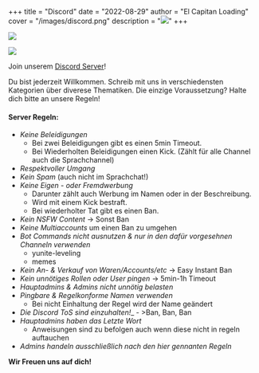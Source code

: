 +++
title = "Discord"
date = "2022-08-29"
author = "El Capitan Loading"
cover = "/images/discord.png"
description = "[![](https://dcbadge.vercel.app/api/server/SgMdHSBs7y?style=flat)](https://discord.gg/SgMdHSBs7y)"
+++

[![](https://dcbadge.vercel.app/api/server/SgMdHSBs7y?style=flat)](https://discord.gg/SgMdHSBs7y)

![](https://badgen.net/discord/online-members/SgMdHSBs7y)

Join unserem [Discord Server](https://discord.gg/SgMdHSBs7y)!

Du bist jederzeit Willkommen. Schreib mit uns in verschiedensten Kategorien über diverese Thematiken. Die einzige Voraussetzung? Halte dich bitte an unsere Regeln!

#### Server Regeln:
- _Keine Beleidigungen_ 
	+ Bei zwei Beleidigungen gibt es einen 5min Timeout.
	+ Bei Wiederholten Beleidigungen einen Kick. (Zählt für alle Channel auch die Sprachchannel)
- _Respektvoller Umgang_
- _Kein Spam_ (auch nicht im Sprachchat!)
- _Keine Eigen - oder Fremdwerbung_ 
	+ Darunter zählt auch Werbung im Namen oder in der Beschreibung. 
	+ Wird mit einem Kick bestraft. 
	+ Bei wiederholter Tat gibt es einen Ban.
- _Kein NSFW Content_ -> Sonst Ban
- _Keine Multiaccounts_ um einen Ban zu umgehen
- _Bot Commands nicht ausnutzen & nur in den dafür vorgesehnen Channeln verwenden_ 
	+ yunite-leveling
	+ memes
- _Kein An- & Verkauf von Waren/Accounts/etc_ -> Easy Instant Ban
- _Kein unnötiges Rollen oder User pingen_ -> 5min-1h Timeout
- _Hauptadmins & Admins nicht unnötig belasten_
- _Pingbare & Regelkonforme Namen verwenden_ 
	+ Bei nicht Einhaltung der Regel wird der Name geändert
- _Die Discord ToS sind einzuhalten!__ - >Ban, Ban, Ban
- _Hauptadmins haben das Letzte Wort_ 
	+ Anweisungen sind zu befolgen auch wenn diese nicht in regeln auftauchen
- _Admins handeln ausschließlich nach den hier gennanten Regeln_

__Wir Freuen uns auf dich!__